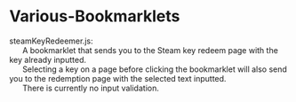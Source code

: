 # Various-Bookmarklets

steamKeyRedeemer.js:  
&nbsp;&nbsp;&nbsp;&nbsp;&nbsp;&nbsp;A bookmarklet that sends you to the Steam key redeem page with the key already inputted.  
&nbsp;&nbsp;&nbsp;&nbsp;&nbsp;&nbsp;Selecting a key on a page before clicking the bookmarklet will also send you to the redemption page with the selected text inputted.  
&nbsp;&nbsp;&nbsp;&nbsp;&nbsp;&nbsp;There is currently no input validation.
